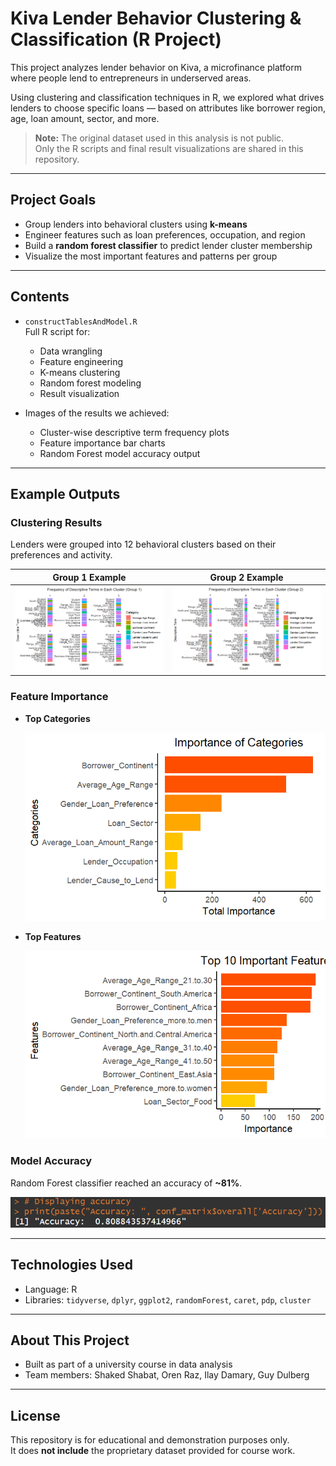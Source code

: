 # Kiva Lender Behavior Clustering & Classification (R Project)

This project analyzes lender behavior on Kiva, a microfinance platform where people lend to entrepreneurs in underserved areas.

Using clustering and classification techniques in R, we explored what drives lenders to choose specific loans — based on attributes like borrower region, age, loan amount, sector, and more.

> **Note:** The original dataset used in this analysis is not public.  
> Only the R scripts and final result visualizations are shared in this repository.

---

## Project Goals

- Group lenders into behavioral clusters using **k-means**
- Engineer features such as loan preferences, occupation, and region
- Build a **random forest classifier** to predict lender cluster membership
- Visualize the most important features and patterns per group

---

## Contents

- `constructTablesAndModel.R`  
  Full R script for:
  - Data wrangling
  - Feature engineering
  - K-means clustering
  - Random forest modeling
  - Result visualization

- Images of the results we achieved:
  - Cluster-wise descriptive term frequency plots
  - Feature importance bar charts
  - Random Forest model accuracy output

---

## Example Outputs

### Clustering Results
Lenders were grouped into 12 behavioral clusters based on their preferences and activity.

| Group 1 Example | Group 2 Example |
|----------------|-----------------|
| ![Clusters Group 1](descriptive_cluster_group1.png) | ![Clusters Group 2](descriptive_cluster_group2.png) |

### Feature Importance

- **Top Categories**
  
  ![Category Importance](importace_of_categories.png)

- **Top Features**
  
  ![Top 10 Features](10_most_important_features.png)

### Model Accuracy
Random Forest classifier reached an accuracy of **~81%**.

![Accuracy](accuracy_rf.png)

---

## Technologies Used

- Language: R  
- Libraries: `tidyverse`, `dplyr`, `ggplot2`, `randomForest`, `caret`, `pdp`, `cluster`

---

## About This Project

- Built as part of a university course in data analysis
- Team members: Shaked Shabat, Oren Raz, Ilay Damary, Guy Dulberg

---

## License

This repository is for educational and demonstration purposes only.  
It does **not include** the proprietary dataset provided for course work.
